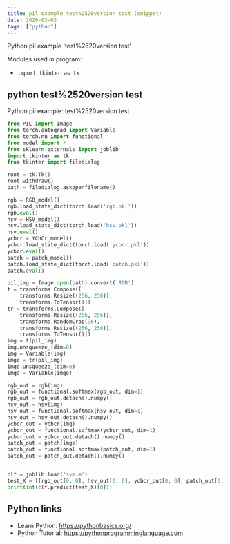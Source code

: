 ```yaml
---
title: pil example test%2520version test (snippet)
date: 2020-03-02
tags: ["python"]
---
```

Python pil example 'test%2520version test'


Modules used in program: 
* `import tkinter as tk`

## python test%2520version test

Python pil example: test%2520version test

```python
from PIL import Image
from torch.autograd import Variable
from torch.nn import functional
from model import *
from sklearn.externals import joblib
import tkinter as tk
from tkinter import filedialog

root = tk.Tk()
root.withdraw()
path = filedialog.askopenfilename()

rgb = RGB_model()
rgb.load_state_dict(torch.load('rgb.pkl'))
rgb.eval()
hsv = HSV_model()
hsv.load_state_dict(torch.load('hsv.pkl'))
hsv.eval()
ycbcr = YCbCr_model()
ycbcr.load_state_dict(torch.load('ycbcr.pkl'))
ycbcr.eval()
patch = patch_model()
patch.load_state_dict(torch.load('patch.pkl'))
patch.eval()

pil_img = Image.open(path).convert('RGB')
t = transforms.Compose([
    transforms.Resize((256, 256)),
    transforms.ToTensor()])
tr = transforms.Compose([
    transforms.Resize((256, 256)),
    transforms.RandomCrop(96),
    transforms.Resize((256, 256)),
    transforms.ToTensor()])
img = t(pil_img)
img.unsqueeze_(dim=0)
img = Variable(img)
imge = tr(pil_img)
imge.unsqueeze_(dim=0)
imge = Variable(imge)

rgb_out = rgb(img)
rgb_out = functional.softmax(rgb_out, dim=1)
rgb_out = rgb_out.detach().numpy()
hsv_out = hsv(img)
hsv_out = functional.softmax(hsv_out, dim=1)
hsv_out = hsv_out.detach().numpy()
ycbcr_out = ycbcr(img)
ycbcr_out = functional.softmax(ycbcr_out, dim=1)
ycbcr_out = ycbcr_out.detach().numpy()
patch_out = patch(imge)
patch_out = functional.softmax(patch_out, dim=1)
patch_out = patch_out.detach().numpy()


clf = joblib.load('svm.m')
test_X = [[rgb_out[0, 0], hsv_out[0, 0], ycbcr_out[0, 0], patch_out[0, 0]]]
print(int(clf.predict(test_X)[0]))


```

## Python links

- Learn Python: https://pythonbasics.org/
- Python Tutorial: https://pythonprogramminglanguage.com
